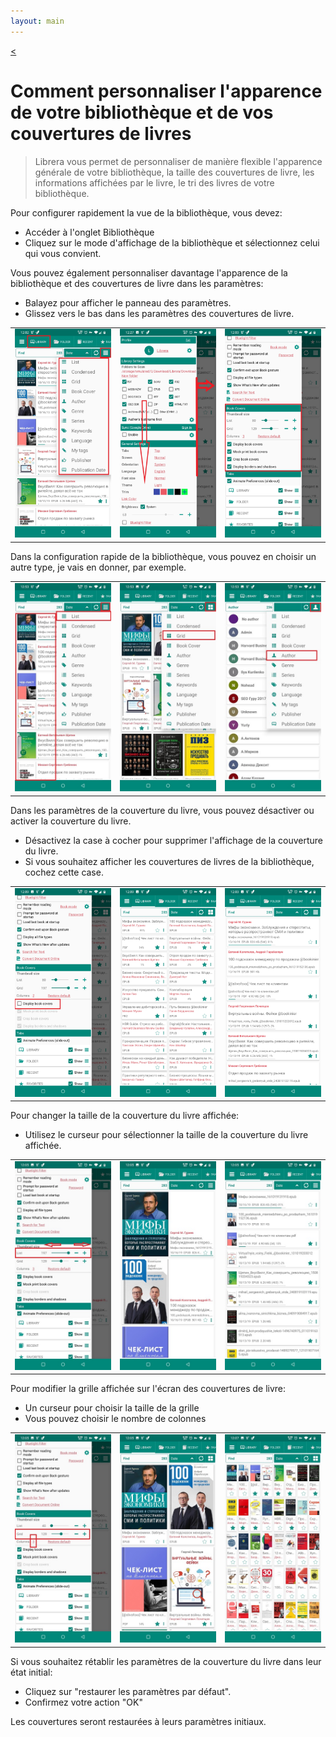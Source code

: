 ```yaml
---
layout: main
---
```

[<](/wiki/faq/fr)

# Comment personnaliser l'apparence de votre bibliothèque et de vos couvertures de livres


> Librera vous permet de personnaliser de manière flexible l'apparence générale de votre bibliothèque, la taille des couvertures de livre, les informations affichées par le livre, le tri des livres de votre bibliothèque.


Pour configurer rapidement la vue de la bibliothèque, vous devez:

* Accéder à l'onglet Bibliothèque
* Cliquez sur le mode d'affichage de la bibliothèque et sélectionnez celui qui vous convient.

Vous pouvez également personnaliser davantage l'apparence de la bibliothèque et des couvertures de livre dans les paramètres:

* Balayez pour afficher le panneau des paramètres.
* Glissez vers le bas dans les paramètres des couvertures de livre.

||||
|-|-|-|
|![](3.jpg)|![](1.jpg)|![](2.jpg)|

Dans la configuration rapide de la bibliothèque, vous pouvez en choisir un autre type, je vais en donner, par exemple.


||||
|-|-|-|
|![](7.jpg)|![](8.jpg)|![](9.jpg)|


Dans les paramètres de la couverture du livre, vous pouvez désactiver ou activer la couverture du livre.

* Désactivez la case à cocher pour supprimer l'affichage de la couverture du livre.
* Si vous souhaitez afficher les couvertures de livres de la bibliothèque, cochez cette case.

||||
|-|-|-|
|![](4.jpg)|![](5.jpg)|![](6.jpg)|


Pour changer la taille de la couverture du livre affichée:

* Utilisez le curseur pour sélectionner la taille de la couverture du livre affichée.


||||
|-|-|-|
|![](10.jpg)|![](11.jpg)|![](12.jpg)|

Pour modifier la grille affichée sur l'écran des couvertures de livre:

* Un curseur pour choisir la taille de la grille
* Vous pouvez choisir le nombre de colonnes

||||
|-|-|-|
|![](13.jpg)|![](14.jpg)|![](15.jpg)|

Si vous souhaitez rétablir les paramètres de la couverture du livre dans leur état initial:

* Cliquez sur &quot;restaurer les paramètres par défaut&quot;.
* Confirmez votre action &quot;OK&quot;

Les couvertures seront restaurées à leurs paramètres initiaux.





